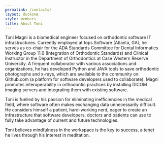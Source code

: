 ```yaml
---
permalink: /contacts/
layout: duckone
style: members
title: About Toni
---
```

Toni Magni is a biomedical engineer focused on orthodontic software IT infrastructures. Currently employed at tops Software (Atlanta, GA), he serves as co-chair for the ADA Standards Committee for Dental Informatics Working Group 11.6 (Integration of Orthodontic Standards) and Clinical Instructor in the Department of Orthodontics at Case Western Reserve University. A frequent collaborator with various associations and organizations, he has developed Python and JAVA tools to save orthodontic photographs and x-rays, which are available to the community on Github.com (a platform for software developers used to collaborate). Magni promotes interoperability in orthodontic practices by installing DICOM imaging servers and integrating them with existing software.

Toni is fuelled by his passion for eliminating inefficiencies in
the medical field, where software often makes exchanging data unnecessarily difficult. He considers himself a patient, hard-working nerd,
eager to create an infrastructure that software developers, doctors and
patients can use to fully take advantage of current and future technologies. 

Toni believes mindfulness in the workspace is the key to success, a tenet he lives
through his interest in meditation.
